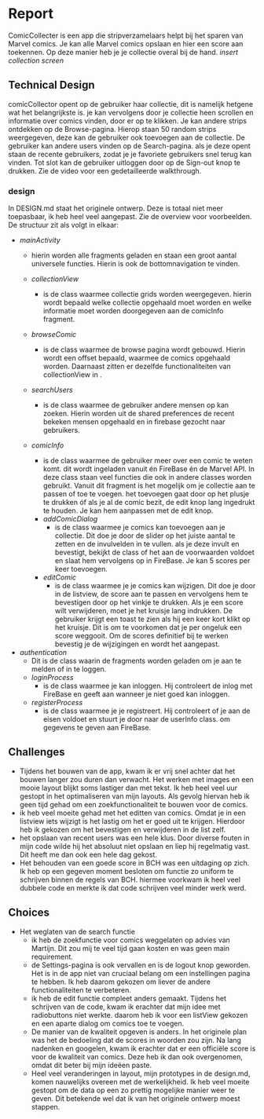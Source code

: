 # Report
ComicCollecter is een app die stripverzamelaars helpt bij het sparen van Marvel comics. Je kan alle Marvel comics opslaan en hier een score aan toekennen. Op deze manier heb je je collectie overal bij de hand. 
*insert collection screen*
## Technical Design
comicCollector opent op de gebruiker haar collectie, dit is namelijk hetgene wat het belangrijkste is. je kan vervolgens door je collectie heen scrollen en informatie over comics vinden, door er op te klikken. 
Je kan andere strips ontdekken op de Browse-pagina. Hierop staan 50 random strips weergegeven, deze kan de gebruiker ook toevoegen aan de collectie. De gebruiker kan andere users vinden op de Search-pagina. als je deze opent staan de recente gebruikers, zodat je je favoriete gebruikers snel terug kan vinden. Tot slot kan de gebruiker uitloggen door op de Sign-out knop te drukken. Zie de video voor een gedetailleerde walkthrough.
### design
In DESIGN.md staat het originele ontwerp. Deze is totaal niet meer toepasbaar, ik heb heel veel aangepast.
Zie de overview voor voorbeelden. De structuur zit als volgt in elkaar:
- *mainActivity*
    - hierin worden alle fragments geladen en staan een groot aantal universele functies. Hierin is ook de bottomnavigation te vinden. 

    - *collectionView* 
        - is de class waarmee collectie grids worden weergegeven. hierin wordt bepaald welke collectie opgehaald moet worden en welke informatie moet worden doorgegeven aan de comicInfo fragment.
    - *browseComic* 
        -  is de class waarmee de browse pagina wordt gebouwd. Hierin wordt een offset bepaald, waarmee de comics opgehaald worden. Daarnaast zitten er dezelfde functionaliteiten van collectionView in .
    - *searchUsers*
        - is de class waarmee de gebruiker andere mensen op kan zoeken. Hierin worden uit de shared preferences de recent bekeken mensen opgehaald en in firebase gezocht naar gebruikers. 
    - *comicInfo*
        - is de class waarmee de gebruiker meer over een comic te weten komt. dit wordt ingeladen vanuit én FireBase én de Marvel API. In deze class staan veel functies die ook in andere classes worden gebruikt. Vanuit dit fragment is het mogelijk om je collectie aan te passen of toe te voegen. het toevoegen gaat door op het plusje te drukken óf als je al de comic bezit, de edit knop lang ingedrukt te houden. Je kan hem aanpassen met de edit knop.
        - *addComicDialog*
            - is de class waarmee je comics kan toevoegen aan je collectie. Dit doe je door de slider op het juiste aantal te zetten en de invulvelden in te vullen. als je deze invult en bevestigt, bekijkt de class of het aan de voorwaarden voldoet en slaat hem vervolgens op in FireBase. Je kan 5 scores per keer toevoegen.
        - *editComic*
            - is de class waarmee je je comics kan wijzigen. Dit doe je door in de listview, de score aan te passen en vervolgens hem te bevestigen door op het vinkje te drukken. Als je een score wilt verwijderen, moet je het kruisje lang indrukken. De gebruiker krijgt een toast te zien als hij een keer kort klikt op het kruisje. Dit is om te voorkomen dat je per ongeluk een score weggooit. Om de scores definitief bij te werken bevestig je de wijzigingen en wordt het aangepast.
- *authentication*  
    - Dit is de class waarin de fragments worden geladen om je aan te melden of in te loggen.
    - *loginProcess*
        - is de class waarmee je kan inloggen. Hij controleert de inlog met FireBase en geeft aan wanneer je niet goed kan inloggen.
    - *registerProcess*
        - is de class waarmee je je registreert. Hij controleert of je aan de eisen voldoet en stuurt je door naar de userInfo class. om gegevens te geven aan FireBase.

## Challenges
- Tijdens het bouwen van de app, kwam ik er vrij snel achter dat het bouwen langer zou duren dan verwacht. Het werken met images en een mooie layout blijkt soms lastiger dan met tekst. Ik heb heel veel uur gestopt in het optimaliseren van mijn layouts.
Als gevolg hiervan heb ik geen tijd gehad om een zoekfunctionaliteit te bouwen voor de comics.
- ik heb veel moeite gehad met het editten van comics. Omdat je in een listview iets wijzigt is het lastig om het er goed uit te krijgen. Hierdoor heb ik gekozen om het bevestigen en verwijderen in de list zelf. 
- het opslaan van recent users was een hele klus. Door diverse fouten in mijn code wilde hij het absoluut niet opslaan en liep hij regelmatig vast. Dit heeft me dan ook een hele dag gekost.
- Het behouden van een goede score in BCH was een uitdaging op zich. Ik heb op een gegeven moment besloten om functie zo uniform te schrijven binnen de regels van BCH. hiermee voorkwam ik heel veel dubbele code en merkte ik dat code schrijven veel minder werk werd.
## Choices
- Het weglaten van de search functie
    - ik heb de zoekfunctie voor comics weggelaten op advies van Martijn. Dit zou mij te veel tijd gaan kosten en was geen main requirement. 
    - de Settings-pagina is ook vervallen en is de logout knop geworden. Het is in de app niet van cruciaal belang om een instellingen pagina te hebben. Ik heb daarom gekozen om liever de andere functionaliteiten te verbeteren.
    - ik heb de edit functie compleet anders gemaakt. Tijdens het schrijven van de code, kwam ik erachter dat mijn idee met radiobuttons niet werkte. daarom heb ik voor een listView gekozen en een aparte dialog om comics toe te voegen.
    - De manier van de kwaliteit opgeven is anders. In het originele plan was het de bedoeling dat de scores in woorden zou zijn. Na lang nadenken en googelen, kwam ik erachter dat er een officiële score is voor de kwaliteit van comics. Deze heb ik dan ook overgenomen, omdat dit beter bij mijn ideëen paste.
    - Heel veel veranderingen in layout, mijn prototypes in de design.md, komen nauwelijks overeen met de werkelijkheid. Ik heb veel moeite gestopt om de data op een zo prettig mogelijke manier weer te geven. Dit betekende wel dat ik van het originele ontwerp moest stappen.






